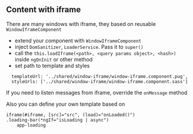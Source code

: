 ## Content with iframe

There are many windows with iframe, they based on reusable `WindowIframeComponent`

- extend your component with `WindowIframeComponent`
- inject `DomSanitizer`, `LoaderService`. Pass it to `super()`
- call the `this.loadIframe(<path>, <query params object>, <hash>)` inside `ngOnInit` or other method
- set path to template and styles
```
  templateUrl: '../shared/window-iframe/window-iframe.component.pug',
  styleUrls: ['../shared/window-iframe/window-iframe.component.sass']
```

If you need to listen messages from iframe, override the `onMessage` method

Also you can define your own template based on
```
iframe(#iframe, [src]="src", (load)="onLoaded()")
.loading-bar(*ngIf="isLoading | async")
    app-loading
```

